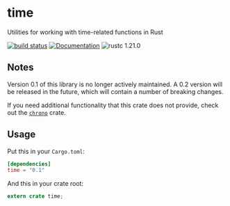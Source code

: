 time
====

Utilities for working with time-related functions in Rust

[![build status](https://github.com/time-rs/time/workflows/Build/badge.svg?branch=v0.1)](https://github.com/time-rs/time/actions?query=branch%3Av0.1)
[![Documentation](https://docs.rs/time/badge.svg?version=0.1)](https://docs.rs/time/~0.1)
![rustc 1.21.0](https://img.shields.io/badge/rustc-1.21.0-blue)

## Notes

Version 0.1 of this library is no longer actively maintained.
A 0.2 version will be released in the future, which will contain a number of breaking changes.

If you need additional functionality that this crate does not provide, check out the [`chrono`](https://github.com/chronotope/chrono) crate.

## Usage

Put this in your `Cargo.toml`:

```toml
[dependencies]
time = "0.1"
```

And this in your crate root:

```rust
extern crate time;
```
